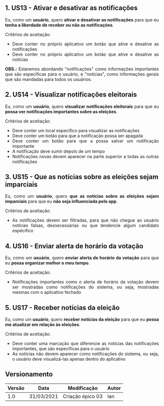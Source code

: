 ## 1. US13 - Ativar e desativar as notificações

<div style="text-align: justify">
Eu, como um <b>usuário</b>, quero <b>ativar e desativar as notificações</b> para que eu <b>tenha a liberdade de receber ou não as notificações</b>.
</div>

Critérios de aceitação:

- <div style="text-align: justify">Deve conter no próprio aplicativo um botão que ative e desative as notificações</div>
- <div style="text-align: justify">Deve conter no próprio aplicativo um botão que ative e desative as notícias</div>

<div style="text-align: justify">
<b>OBS.:</b> Estaremos abordando "notificações" como informações importantes que são específicas para o usuário, e "notícias", como informações gerais que são mandadas para todos os usuários.
</div>

## 2. US14 - Visualizar notificações eleitorais

<div style="text-align: justify">
Eu, como um <b>usuário</b>, quero <b>visualizar notificações eleitorais</b> para que eu <b>possa ver notificações importantes sobre as eleições</b>.
</div>

Critérios de aceitação:

- <div style="text-align: justify">Deve conter um local específico para visualizar as notificações</div>
- <div style="text-align: justify">Deve conter um botão para que a notificação possa ser apagada</div>
- <div style="text-align: justify">Deve conter um botão para que a possa salvar um notificação importante</div>
- <div style="text-align: justify">A notificação deve sumir depois de um tempo</div>
- <div style="text-align: justify">Notificações novas devem aparecer na parte superior a todas as outras notificações</div>

## 3. US15 - Que as notícias sobre as eleições sejam imparciais

<div style="text-align: justify">
Eu, como um <b>usuário</b>, quero <b>que as notícias sobre as eleições sejam imparciais</b> para que eu <b>não seja influenciada pelo app</b>.
</div>

Critérios de aceitação:

- <div style="text-align: justify">As notificações devem ser filtradas, para que não chegue ao usuário notícias falsas, desnecessárias ou que tendencie algum candidato espécifico</div>

## 4. US16 - Enviar alerta de horário da votação

<div style="text-align: justify">
Eu, como um <b>usuário</b>, quero <b>enviar alerta de horário da votação</b> para que eu <b>possa organizar melhor o meu tempo</b>.
</div>

Critérios de aceitação:

- <div style="text-align: justify">Notificações importantes como o alerta de horário da votação devem ser mostradas como notificações do sistema, ou seja, mostradas mesmas com o aplicativo fechado</div>

## 5. US17 - Receber notícias da eleição

<div style="text-align: justify">
Eu, como um <b>usuário</b>, quero <b>receber notícias da eleição</b> para que eu <b>possa me atualizar em relação às eleições</b>.
</div>

Critérios de aceitação:

- <div style="text-align: justify">Deve conter uma marcação que diferencie as notícias das notificações importantes, que são específicas para o usuário</div>
- <div style="text-align: justify">As notícias não devem aparecer como notificações do sistema, ou seja, o usuário deve visualizá-las apenas dentro do aplicativo</div>

## Versionamento
| Versão | Data | Modificação | Autor |
|--|--|--|--|
| 1.0 | 31/03/2021 | Criação épico 03 | Ian |